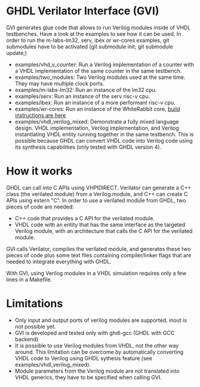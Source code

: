 # GHDL Verilator Interface (GVI)

GVI generates glue code that allows to run Verilog modules inside of VHDL testbenches. Have a look at the examples to see how it can be used. In order to run the m-labs-lm32, serv, ibex or wr-cores examples, git submodules have to be activated (git submodule init; git submodule update;)

 - examples/vhd_v_counter: Run a Verilog implementation of a counter with a VHDL implementation of the same counter in the same testbench.
 - examples/two_modules: Two Verilog modules used at the same time. They may have multiple clock ports.
 - examples/m-labs-lm32: Run an instance of the lm32 cpu.
 - examples/serv: Run an instance of the serv risc-v cpu.
 - examples/ibex: Run an instance of a more performant risc-v cpu.
 - examples/wr-cores: Run an instance of the WhiteRabbit core, [build instructions are here](examples/wr-cores/README.md)
 - examples/vhdl_verilog_mixed: Demonstrate a fully mixed language design. VHDL implementation, Verilog implementation, and Verilog instantiating VHDL entity running together in the same testbench. This is possible because GHDL can convert VHDL code into Verilog code using its synthesis capabilities (only tested with GHDL version 4). 

# How it works

GHDL can call into C APIs using VHPIDIRECT. Verilator can generate a C++ class (the verilated module) from a Verilog module, and C++ can create C APIs using extern "C". In order to use a verilated module from GHDL, two pieces of code are needed: 
 - C++ code that provides a C API for the verilated module.
 - VHDL code with an entity that has the same interface as the targeted Verilog module, with an architecture that calls the C API for the verilated module.

GVI calls Verilator, compiles the verilated module, and generates these two pieces of code plus some text files containing compiler/linker flags that are needed to integrate everything with GHDL.

With GVI, using Verilog modules in a VHDL simulation requires only a few lines in a Makefile.

# Limitations
 - Only input and output ports of verilog modules are supported. inout is not possible yet. 
 - GVI is developed and tested only with ghdl-gcc (GHDL with GCC backend)
 - It is possible to use Verilog modules from VHDL, not the other way around. This limitation can be overcome by automatically converting VHDL code to Verilog using GHDL sythesis feature (see examples/vhdl_verilog_mixed).
 - Module parameters from the Verilog module are not translated into VHDL generics, they have to be specified when calling GVI.
   
